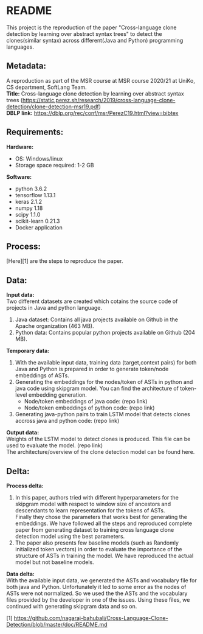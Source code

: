 
# README

This project is the reproduction of the paper "Cross-language clone detection by
learning over abstract syntax trees" to detect the clones(similar syntax) across different(Java and Python) programming languages. 


## Metadata: <br />
A reproduction as part of the MSR course at MSR course 2020/21 at UniKo, CS department, SoftLang Team. <br />
**Title:** Cross-language clone detection by learning over abstract syntax trees (https://static.perez.sh/research/2019/cross-language-clone-detection/clone-detection-msr19.pdf)<br />
**DBLP link:** https://dblp.org/rec/conf/msr/PerezC19.html?view=bibtex <br />


## Requirements: <br />
**Hardware:** <br />
* OS: Windows/linux <br />
* Storage space required: 1-2 GB <br />

**Software:** <br />
* python 3.6.2 <br />
* tensorflow 1.13.1 <br />
* keras 2.1.2 <br />
* numpy 1.18 <br />
* scipy 1.1.0 <br />
* scikit-learn 0.21.3 <br />
* Docker application <br />

## Process: <br />
[Here][1] are the steps to reproduce the paper. <br />

## Data: <br />
**Input data:** <br />
Two different datasets are created which cotains the source code of projects in Java and python language. <br />
1. Java dataset: Contains all java projects available on Github in the Apache organization (463 MB). <br />
2. Python data: Contains popular python projects available on Github (204 MB). <br />


**Temporary data:** <br />
1. With the available input data, training data (target,context pairs) for both Java and Python is prepared in order to generate token/node embeddings of ASTs. <br />
2. Generating the embeddings for the nodes/token of ASTs in python and java code using skipgram model. You can find the architecture of token-level embedding generation. <br />
    * Node/token embeddings of java code: (repo link) <br />
    * Node/token embeddings of python code: (repo link)<br />
3. Generating java-python pairs to train LSTM model that detects clones accross java and python code: (repo link)<br />

**Output data:**<br />
Weights of the LSTM model to detect clones is produced. This file can be used to evaluate the model. (repo link)<br />
The architecture/overview of the clone detection model can be found here.<br />


## Delta:<br />
**Process delta:** <br />
1. In this paper, authors tried with different hyperparameters for the skipgram model with respect to window size of ancestors and descendants to learn representation for the tokens of ASTs.<br />
Finally they chose the parameters that works best for generating the embeddings. We have followed all the steps and reproduced complete paper from generating dataset to  training cross language clone detection model using the best parameters.<br />
2. The paper also presents few baseline models (such as Randomly initialized token vectors) in order to evaluate the importance of the structure of ASTs in training the model. We have reproduced the actual model but not baseline models.<br />

**Data delta:** <br />
With the available input data, we generated the ASTs and vocabulary file for both java and Python. Unfortunately it led to some error as the nodes of ASTs were not normalized. So we 
used the the ASTs and the vocabulary files provided by the developer in one of the issues. Using these files, we continued with generating skipgram data and so on.

[1] https://github.com/nagaraj-bahubali/Cross-Language-Clone-Detection/blob/master/doc/README.md
